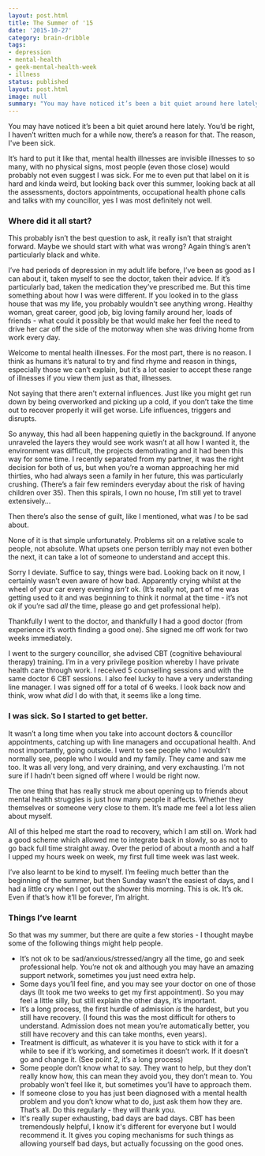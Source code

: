 ```yaml
---
layout: post.html
title: The Summer of '15
date: '2015-10-27'
category: brain-dribble
tags:
- depression
- mental-health
- geek-mental-health-week
- illness
status: published
layout: post.html
image: null
summary: "You may have noticed it’s been a bit quiet around here lately. You’d be right, I haven’t written much for a while now."
---
```


You may have noticed it’s been a bit quiet around here lately. You’d be right, I haven’t written much for a while now, there’s a reason for that. The reason, I've been sick.

It’s hard to put it like that, mental health illnesses are invisible illnesses to so many, with no physical signs, most people (even those close) would probably not even suggest I was sick. For me to even put that label on it is hard and kinda weird, but looking back over this summer, looking back at all the assessments, doctors appointments, occupational health phone calls and talks with my councillor, yes I was most definitely not well.

### Where did it all start?

This probably isn’t the best question to ask, it really isn’t that straight forward. Maybe we should start with what was wrong? Again thing’s aren’t particularly black and white.

I’ve had periods of depression in my adult life before, I’ve been as good as I can about it, taken myself to see the doctor, taken their advice. If it’s particularly bad, taken the medication they’ve prescribed me. But this time something about how I was were different. If you looked in to the glass house that was my life, you probably wouldn’t see anything wrong. Healthy woman, great career, good job, big loving family around her, loads of friends - what could it possibly be that would make her feel the need to drive her car off the side of the motorway when she was driving home from work every day.

Welcome to mental health illnesses. For the most part, there is no reason. I think as humans it’s natural to try and find rhyme and reason in things, especially those we can’t explain, but it’s a lot easier to accept these range of illnesses if you view them just as that, illnesses.

Not saying that there aren't external influences. Just like you might get run down by being overworked and picking up a cold, if you don’t take the time out to recover properly it will get worse. Life influences, triggers and disrupts.

So anyway, this had all been happening quietly in the background. If anyone unraveled the layers they would see work wasn’t at all how I wanted it, the environment was difficult, the projects demotivating and it had been this way for some time. I recently separated from my partner, it was the right decision for both of us, but when you’re a woman approaching her mid thirties, who had always seen a family in her future, this was particularly crushing. (There’s a fair few reminders everyday about the risk of having children over 35). Then this spirals, I own no house, I’m still yet to travel extensively...

Then there’s also the sense of guilt, like I mentioned, what was *I* to be sad about.

None of it is that simple unfortunately. Problems sit on a relative scale to people, not absolute. What upsets one person terribly may not even bother the next, it can take a lot of someone to understand and accept this.

Sorry I deviate. Suffice to say, things were bad. Looking back on it now, I certainly wasn’t even aware of how bad. Apparently crying whilst at the wheel of your car every evening *isn’t* ok. (It’s really not, part of me was getting used to it and was beginning to think it normal at the time - it’s not ok if you’re sad *all* the time, please go and get professional help).

Thankfully I went to the doctor, and thankfully I had a good doctor (from experience it’s worth finding a good one). She signed me off work for two weeks immediately.

I went to the surgery councillor, she advised CBT (cognitive behavioural therapy) training. I’m in a very privilege position whereby I have private health care through work. I received 5 counselling sessions and with the same doctor 6 CBT sessions. I also feel lucky to have a very understanding line manager. I was signed off for a total of 6 weeks. I look back now and think, wow what *did* I do with that, it seems like a long time.

### I was sick. So I started to get better.

It wasn’t a long time when you take into account doctors & councillor appointments, catching up with line managers and occupational health. And most importantly, going outside. I went to see people who I wouldn’t normally see, people who I would and my family. They came and saw me too. It was all very long, and very draining, and very exchausting. I'm not sure if I hadn't been signed off where I would be right now.

The one thing that has really struck me about opening up to friends about mental health struggles is just how many people it affects. Whether they themselves or someone very close to them. It’s made me feel a lot less alien about myself.

All of this helped me start the road to recovery, which I am still on. Work had a good scheme which allowed me to integrate back in slowly, so as not to go back full time straight away. Over the period of about a month and a half I upped my hours week on week, my first full time week was last week.

I’ve also learnt to be kind to myself. I’m feeling much better than the beginning of the summer, but then Sunday wasn’t the easiest of days, and I had a little cry when I got out the shower this morning. This is ok. It’s ok. Even if that’s how it’ll be forever, I’m alright.


### Things I’ve learnt

So that was my summer, but there are quite a few stories - I thought maybe some of the following things might help people.

- It’s not ok to be sad/anxious/stressed/angry all the time, go and seek professional help. You’re not ok and although you may have an amazing support network, sometimes you just need extra help.
- Some days you’ll feel fine, and you may see your doctor on one of those days (It took me two weeks to get my first appointment). So you may feel a little silly, but still explain the other days, it’s important.
- It’s a long process, the first hurdle of admission *is* the hardest, but you still have recovery. (I found this was the most difficult for others to understand. Admission does not mean you’re automatically better, you still have recovery and this can take months, even years).
- Treatment is difficult, as whatever it is you have to stick with it for a while to see if it’s working, and sometimes it doesn’t work. If it doesn’t go and change it. (See point 2, it’s a long process)
- Some people don’t know what to say. They want to help, but they don’t really know how, this can mean they avoid you, they don’t mean to. You probably won’t feel like it, but sometimes you’ll have to approach them.
- If someone close to you has just been diagnosed with a mental health problem and you don’t know what to do, just ask them how they are. That’s all. Do this regularly - they will thank you.
- It's really super exhausting, bad days are bad days. CBT has been tremendously helpful, I know it's different for everyone but I would recommend it. It gives you coping mechanisms for such things as allowing yourself bad days, but actually focussing on the good ones.

